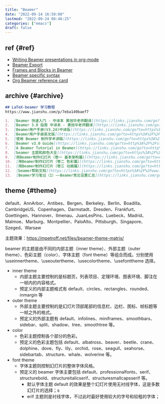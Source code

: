 ```yaml
---
title: "Beamer"
date: "2022-09-14 16:50:00"
lastmod: "2022-09-24 08:46:25"
categories: ["emacs"]
draft: false
---
```


## ref {#ref}

-   [Writing Beamer presentations in org-mode](https://orgmode.org/worg/exporters/beamer/tutorial.html)
-   [Beamer Export](https://orgmode.org/manual/Beamer-Export.html)
-   [Frames and Blocks in Beamer](https://orgmode.org/manual/Frames-and-Blocks-in-Beamer.html)
-   [Beamer specific syntax](https://orgmode.org/manual/Beamer-specific-syntax.html)
-   [Org Beamer reference card](https://github.com/fniessen/refcard-org-beamer)


## archive {#archive}

```markdown
## LaTeX-beamer 学习教程
https://www.jianshu.com/p/7eba149baef7

1.  [Beamer 快速入门 - 中译本 黄旭华老师翻译](https://links.jianshu.com/go?to=https%3A%2F%2Fwww.latexstudio.net%2Farchives%2F51706.html)
2.  [Beamer 3.0 指南 中译本 - 黄旭华老师翻译](https://links.jianshu.com/go?to=https%3A%2F%2Fwww.latexstudio.net%2Farchives%2F51704.html)
3.  [Beamer用户手册(V3.24)中译版](https://links.jianshu.com/go?to=https%3A%2F%2Fwww.latexstudio.net%2Farchives%2F9457.html)
4.  [Beamer用户手册英文版](https://links.jianshu.com/go?to=https%3A%2F%2Fmirror.bjtu.edu.cn%2Fctan%2Fmacros%2Flatex%2Fcontrib%2Fbeamer%2Fdoc%2Fbeameruserguide.pdf)
5.  [使用 Beamer 制作学术讲稿](https://links.jianshu.com/go?to=https%3A%2F%2Fwww.latexstudio.net%2Farchives%2F2825.html)
6.  [Beamer v3.0 Guide](https://links.jianshu.com/go?to=http%3A%2F%2Fstatic.latexstudio.net%2Fwp-content%2Fuploads%2F2014%2F12%2Fbeamer_guide.pdf)
7.  [A Beamer Tutorial in Beamer](https://links.jianshu.com/go?to=http%3A%2F%2Fstatic.latexstudio.net%2Fwp-content%2Fuploads%2F2014%2F12%2FCharles-Batts-Beamer-Tutorial.pdf)
8.  [beamer 主题和颜色大全](https://links.jianshu.com/go?to=https%3A%2F%2Fmpetroff.net%2Ffiles%2Fbeamer-theme-matrix%2F)，[Beamer theme gallery](https://links.jianshu.com/go?to=http%3A%2F%2Fdeic.uab.es%2F%7Eiblanes%2Fbeamer_gallery%2Findex.html)
9.  [用Beamer制作幻灯片（卷一 基本架构篇）](https://links.jianshu.com/go?to=https%3A%2F%2Fblog.csdn.net%2Fchichoxian%2Farticle%2Fdetails%2F18922839)
10.  [用Beamer制作幻灯片（卷二 色彩篇）](https://links.jianshu.com/go?to=https%3A%2F%2Fblog.csdn.net%2Fchichoxian%2Farticle%2Fdetails%2F19113649%3Fdepth_1-utm_source%3Ddistribute.pc_relevant.none-task%26utm_source%3Ddistribute.pc_relevant.none-task)
11.  [用Beamer制作幻灯片（卷三 动画篇）](https://links.jianshu.com/go?to=https%3A%2F%2Fblog.csdn.net%2Fchichoxian%2Farticle%2Fdetails%2F19134695%3Fdepth_1-utm_source%3Ddistribute.pc_relevant.none-task%26utm_source%3Ddistribute.pc_relevant.none-task)
12.  [beamer帮助文档](https://links.jianshu.com/go?to=https%3A%2F%2Fwww.overleaf.com%2Flearn%2Flatex%2FBeamer)
13.  [Beamer学习笔记（1）——Beamer常见设置汇总](https://links.jianshu.com/go?to=https%3A%2F%2Fblog.csdn.net%2Fmagiccaptain%2Farticle%2Fdetails%2F6845749)
```


## theme {#theme}

default、AnnArbor、Antibes、Bergen、Berkeley、Berlin、Boadilla、CambridgeUS、Copenhagen、Darmstadt、Dresden、Frankfurt、Goettingen、Hannover、Ilmenau、JuanLesPins、Luebeck、Madrid、Malmoe、Marburg、Montpellier、PaloAlto、Pittsburgh、Singapore、Szeged、Warsaw

主题效果：<https://mpetroff.net/files/beamer-theme-matrix/>

beamer 的主题是由不同的内部主题（inner theme）、外部主题（outer theme）、色彩主题（color）、字体主题（font theme）等组合而成。分别使用\useinnertheme、\useoutertheme、\usecolortheme、\usefonttheme 选择。

-   inner theme
    -   内部主题主要控制的是标题页，列表项目、定理环境、图表环境、脚注在一帧内的内容格式。
    -   预定义的内部主题格式有 default、circles、rectangles、rounded、inmargin 等
-   outer theme
    -   外部主题主要控制的是幻灯片顶部尾部的信息栏、边栏、图标、帧标题等一帧之外的格式。
    -   预定义的外部主题有 default、infolines、miniframes、smoothbars、sidebar、split、shadow、tree、smoothtree 等。
-   color
    -   色彩主题控制各个部分的色彩。
    -   预定义的色彩主题包括 default、albatross、beaver、beetle、crane、dolphine、dove、fly、lily、orchid、rose、seagull、seahorse、sidebartab、structure、whale、wolverine 等。
-   font theme
    -   字体主题则控制幻灯片的整体字体风格。
    -   预定义的 beamer 字体主要包括 default、professionalfonts、serif、structurebold、structureitalicserif、structuresmallcapsserif 等。
        -   默认字体主题 default 的效果是整个幻灯片使用无衬线字体，这是多数幻灯片的选择；s
        -   erif 主题则是衬线字体，不过此时最好使用较大的字号和较粗的字体；